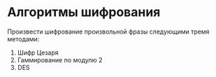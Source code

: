 # Алгоритмы шифрования
Произвести шифрование произвольной фразы следующими тремя методами:
1. Шифр Цезаря
2. Гаммирование по модулю 2
3. DES